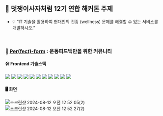 ## 🦁 멋쟁이사자처럼 12기 연합 해커톤 주제
- 💡 “IT 기술을 활용하여 현대인의 건강 (wellness) 문제를 해결할 수 있는 서비스를 개발하시오.”

<br>

### 🌱 [Per(fect)-form](https://perfect-form-chi.vercel.app/) : 운동피드백만을 위한 커뮤니티

#### 🛠️ Frontend 기술스택
<img src="https://img.shields.io/badge/Javascript-F7Df1E?style=for-the-badge&logo=Javascript&logoColor=white"> <img src="https://img.shields.io/badge/React-61DAFB?style=for-the-badge&logo=React&logoColor=white"> <img src="https://img.shields.io/badge/tailwindcss-06B6D4?style=for-the-badge&logo=tailwindcss&logoColor=white"> <img src="https://img.shields.io/badge/Axios-5A29E4?style=for-the-badge&logo=Axios&logoColor=white"> <img src="https://img.shields.io/badge/npm-Cb3837?style=for-the-badge&logo=npm&logoColor=white"> <img src="https://img.shields.io/badge/Git-F05032?style=for-the-badge&logo=Git&logoColor=white"> <img src="https://img.shields.io/badge/Github-181717?style=for-the-badge&logo=Github&logoColor=white"> <img src="https://img.shields.io/badge/Postman-FF6C37?style=for-the-badge&logo=Postman&logoColor=white"> <img src="https://img.shields.io/badge/vercel-000000?style=for-the-badge&logo=vercel&logoColor=white"> <img src="https://img.shields.io/badge/Figma-F24E1E?style=for-the-badge&logo=Figma&logoColor=white"> <img src="https://img.shields.io/badge/Notion-000000?style=for-the-badge&logo=Notion&logoColor=white">



#### 🖥️ 화면
![스크린샷 2024-08-12 오전 12 52 05(2)](https://github.com/user-attachments/assets/522d424d-cef0-4b63-88a4-753b133d6bc4)
![스크린샷 2024-08-12 오전 12 52 27(2)](https://github.com/user-attachments/assets/ffb03a89-763e-4d76-ae86-395f3be73653)
